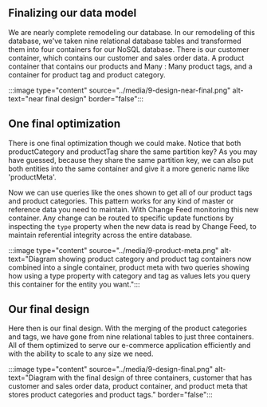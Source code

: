 ## Finalizing our data model

We are nearly complete remodeling our database. In our remodeling of this database, we've taken nine relational database tables and transformed them into four containers for our NoSQL database. There is our customer container, which contains our customer and sales order data. A product container that contains our products and Many : Many product tags, and a container for product tag and product category.

:::image type="content" source="../media/9-design-near-final.png" alt-text="near final design" border="false":::

## One final optimization

There is one final optimization though we could make. Notice that both productCategory and productTag share the same partition key? As you may have guessed, because they share the same partition key, we can also put both entities into the same container and give it a more generic name like 'productMeta'.

Now we can use queries like the ones shown to get all of our product tags and product categories. This pattern works for any kind of master or reference data you need to maintain. With Change Feed monitoring this new container. Any change can be routed to specific update functions by inspecting the `type` property when the new data is read by Change Feed, to maintain referential integrity across the entire database.

:::image type="content" source="../media/9-product-meta.png" alt-text="Diagram showing product category and product tag containers now combined into a single container, product meta with two queries showing how using a type property with category and tag as values lets you query this container for the entity you want.":::

## Our final design

Here then is our final design. With the merging of the product categories and tags, we have gone from nine relational tables to just three containers. All of them optimized to serve our e-commerce application efficiently and with the ability to scale to any size we need.

:::image type="content" source="../media/9-design-final.png" alt-text="Diagram with the final design of three containers, customer that has customer and sales order data, product container, and product meta that stores product categories and product tags." border="false":::
